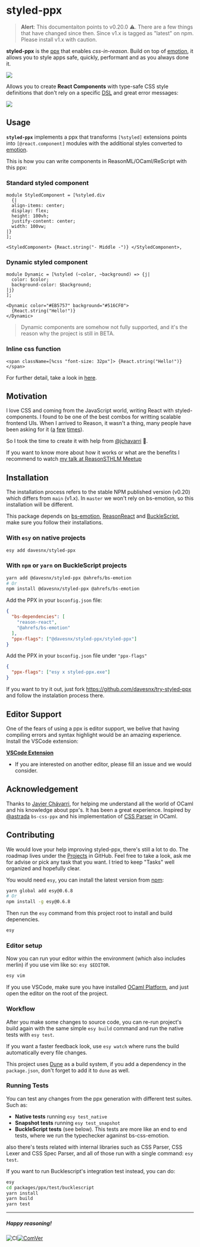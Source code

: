 <h1> styled-ppx <a href="https://github.com/davesnx/styled-ppx/actions"></a></h1>

> **Alert**: This documentaiton points to v0.20.0 ⚠️. There are a few things that have changed since then. Since v1.x is tagged as "latest" on npm. Please install v1.x with caution.

**styled-ppx** is the [ppx](https://victor.darvariu.me/jekyll/update/2018/06/19/ppx-tutorial.html) that enables *css-in-reason*.
Build on top of [emotion](https://emotion.sh), it allows you to style apps safe, quickly, performant and as you always done it.

![](./docs/images/demo.png)

Allows you to create **React Components** with type-safe CSS style definitions that don't rely on a specific [DSL](https://en.wikipedia.org/wiki/Domain-specific_language) and great error messages:

![](./docs/images/compile-error.png)

## Usage
**`styled-ppx`** implements a ppx that transforms `[%styled]` extensions points into `[@react.component]` modules with the additional styles converted to [emotion](https://emotion.sh).

This is how you can write components in ReasonML/OCaml/ReScript with this ppx:

### Standard styled component
```reason
module StyledComponent = [%styled.div
  {|
  align-items: center;
  display: flex;
  height: 100vh;
  justify-content: center;
  width: 100vw;
|}
];

<StyledComponent> {React.string("- Middle -")} </StyledComponent>,
```

### Dynamic styled component
```reason
module Dynamic = [%styled (~color, ~background) => {j|
  color: $color;
  background-color: $background;
|j}
];

<Dynamic color="#EB5757" background="#516CF0">
  {React.string("Hello!")}
</Dynamic>
```

> Dynamic components are somehow not fully supported, and it's the reason why the project is still in BETA.

### Inline css function
```reason
<span className=[%css "font-size: 32px"]> {React.string("Hello!")} </span>
```

For further detail, take a look in [here](./docs/apis.md).

## Motivation
I love CSS and coming from the JavaScript world, writing React with styled-components. I found to be one of the best combos for writting scalable frontend UIs. When I arrived to Reason, it wasn't a thing, many people have been asking for it ([a](https://reasonml.chat/t/idiomatic-way-to-bind-to-styled-components/886) [f](https://reasonml.chat/t/styled-components-possible/554)[e](https://reasonml.chat/t/styling-solutions-reasonreact-as-of-aug-18/958)[w](https://reasonml.chat/t/options-and-best-practices-for-styling-in-reasonreact/261) [t](https://twitter.com/lyovson/status/1233397294311100417)[i](https://discord.gg/byjdYFH)[m](https://discord.gg/byjdYFH)[e](https://discord.gg/byjdYFH)[s](https://discord.gg/byjdYFH)).

So I took the time to create it with help from [@jchavarri](https://github.com/jchavarri) 🙌.

If you want to know more about how it works or what are the benefits I recommend to watch [my talk at ReasonSTHLM Meetup](https://www.youtube.com/watch?v=ekHCBZiCviM)

## Installation

The installation process refers to the stable NPM published version (v0.20) which differs from `main` (v1.x). In `master`  we won't rely on bs-emotion, so this installation will be different.

This package depends on [bs-emotion](https://github.com/ahrefs/bs-emotion), [ReasonReact](https://reasonml.github.io/reason-react/) and [BuckleScript](https://bucklescript.github.io), make sure you follow their installations.

### With `esy` on native projects

```bash
esy add davesnx/styled-ppx
```

### With `npm` or `yarn` on BuckleScript projects

```bash
yarn add @davesnx/styled-ppx @ahrefs/bs-emotion
# Or
npm install @davesnx/styled-ppx @ahrefs/bs-emotion
```

Add the PPX in your `bsconfig.json` file:

```json
{
  "bs-dependencies": [
    "reason-react",
    "@ahrefs/bs-emotion"
  ],
  "ppx-flags": ["@davesnx/styled-ppx/styled-ppx"]
}
```

Add the PPX in your `bsconfig.json` file under `"ppx-flags"`

```json
{
  "ppx-flags": ["esy x styled-ppx.exe"]
}
```

If you want to try it out, just fork https://github.com/davesnx/try-styled-ppx and follow the instalation process there.

## Editor Support

One of the fears of using a ppx is editor support, we belive that having compiling errors and syntax highlight would be an amazing experience. Install the VSCode extension:

**[VSCode Extension](https://marketplace.visualstudio.com/items?itemName=davesnx.vscode-styled-ppx)**

- If you are interested on another editor, please fill an issue and we would consider.

## Acknowledgement
Thanks to [Javier Chávarri](https://github.com/jchavarri), for helping me understand all the world of OCaml and his knowledge about ppx's. It has been a great experience. Inspired by [@astrada](https://github.com/astrada/) `bs-css-ppx` and his implementation of [CSS Parser](https://github.com/astrada/ocaml-css-parser) in OCaml.

## Contributing
We would love your help improving styled-ppx, there's still a lot to do.
The roadmap lives under the [Projects](https://github.com/davesnx/styled-ppx/projects) in GitHub. Feel free to take a look, ask me for advise or pick any task that you want. I tried to keep "Tasks" well organized and hopefully clear.

You would need `esy`, you can install the latest version from [npm](https://npmjs.com):

```bash
yarn global add esy@0.6.8
# Or
npm install -g esy@0.6.8
```

Then run the `esy` command from this project root to install and build depenencies.

```bash
esy
```

### Editor setup
Now you can run your editor within the environment (which also includes merlin) if you use vim like so: `esy $EDITOR`.

```bash
esy vim
```

If you use VSCode, make sure you have installed [OCaml Platform](https://marketplace.visualstudio.com/items?itemName=ocamllabs.ocaml-platform), and just open the editor on the root of the project.

### Workflow

After you make some changes to source code, you can re-run project's build
again with the same simple `esy build` command and run the native tests with `esy test`.

If you want a faster feedback look, use `esy watch` where runs the build automatically every file changes.

This project uses [Dune](https://dune.build/) as a build system, if you add a dependency in the `package.json`, don't forget to add it to `dune` as well.

### Running Tests

You can test any changes from the ppx generation with different test suites. Such as:
- **Native tests** running `esy test_native`
- **Snapshot tests** running `esy test_snapshot`
- **BuckleScript tests** (see below). This tests are more like an end to end tests, where we run the typechecker aganinst bs-css-emotion.

also there's tests related with internal libraries such as CSS Parser, CSS Lexer and CSS  Spec Parser, and all of those run with a single command: `esy test`.

If you want to run Bucklescript's integration test instead, you can do:
```bash
esy
cd packages/ppx/test/bucklescript
yarn install
yarn build
yarn test
```

---

##### Happy reasoning!

<img alt="CI" src="https://github.com/davesnx/styled-ppx/workflows/CI/badge.svg"></a><a href="https://github.com/staltz/comver"><img alt="ComVer" src="https://img.shields.io/badge/ComVer-compliant-brightgreen.svg" />
